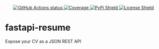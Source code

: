 <p align="center">
    <a href="https://github.com/nickatnight/fastapi-resume/actions">
        <img alt="GitHub Actions status" src="https://github.com/nickatnight/fastapi-resume/actions/workflows/main.yaml/badge.svg">
    </a>
    <a href="https://codecov.io/gh/nickatnight/fastapi-resume">
        <img alt="Coverage" src="https://codecov.io/gh/nickatnight/fastapi-resume/branch/main/graph/badge.svg?token=HgBDCeK3pF"/>
    </a>
    <a href="https://pypi.org/project/fastapi-resume/">
        <img alt="PyPi Shield" src="https://img.shields.io/pypi/v/fastapi-resume">
    </a>
    <!-- <a href="https://www.python.org/downloads/">
        <img alt="Python Versions Shield" src="https://img.shields.io/badge/Python-3.12+-blue?logo=python&logoColor=white">
    </a> -->
    <!-- <a href="https://fastapi-resume.readthedocs.io/en/latest/"><img alt="Read The Docs Badge" src="https://img.shields.io/readthedocs/fastapi-resume"></a> -->
    <a href="https://github.com/nickatnight/fastapi-resume/blob/master/LICENSE">
        <img alt="License Shield" src="https://img.shields.io/github/license/nickatnight/fastapi-resume">
    </a>
</p>

# fastapi-resume

Expose your CV as a JSON REST API
